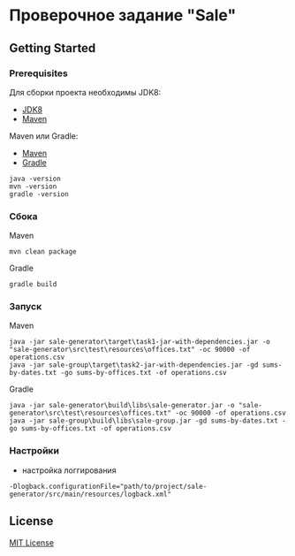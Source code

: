 # Проверочное задание "Sale"

## Getting Started

### Prerequisites

Для сборки проекта необходимы JDK8:
* [JDK8](http://www.oracle.com/technetwork/java/javase/downloads/2133151)
* [Maven](https://maven.apache.org/)

Maven или Gradle:
* [Maven](https://maven.apache.org/)
* [Gradle](https://gradle.org/install/#manually)

```
java -version
mvn -version
gradle -version
```

### Сбока
Maven

```
mvn clean package
```

Gradle

```
gradle build
```

### Запуск
Maven

```
java -jar sale-generator\target\task1-jar-with-dependencies.jar -o "sale-generator\src\test\resources\offices.txt" -oc 90000 -of operations.csv
java -jar sale-group\target\task2-jar-with-dependencies.jar -gd sums-by-dates.txt -go sums-by-offices.txt -of operations.csv
```

Gradle

```
java -jar sale-generator\build\libs\sale-generator.jar -o "sale-generator\src\test\resources\offices.txt" -oc 90000 -of operations.csv
java -jar sale-group\build\libs\sale-group.jar -gd sums-by-dates.txt -go sums-by-offices.txt -of operations.csv
```

### Настройки

 * настройка логгирования
 
 `-Dlogback.configurationFile="path/to/project/sale-generator/src/main/resources/logback.xml"`

## License

[MIT License](LICENSE)
